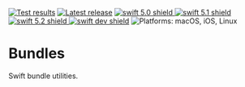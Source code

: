 [comment]: <> (Header Generated by ActionStatus 1.0.1 - 230)

[![Test results][tests shield]][actions] [![Latest release][release shield]][releases] [![swift 5.0 shield] ![swift 5.1 shield] ![swift 5.2 shield] ![swift dev shield]][swift] ![Platforms: macOS, iOS, Linux][platforms shield]

[release shield]: https://img.shields.io/github/v/release/elegantchaos/Bundles
[platforms shield]: https://img.shields.io/badge/platforms-macOS_iOS_Linux-lightgrey.svg?style=flat "macOS, iOS, Linux"
[tests shield]: https://github.com/elegantchaos/Bundles/workflows/Tests/badge.svg
[swift 5.0 shield]: https://img.shields.io/badge/swift-5.0-F05138.svg "Swift 5.0"
[swift 5.1 shield]: https://img.shields.io/badge/swift-5.1-F05138.svg "Swift 5.1"
[swift 5.2 shield]: https://img.shields.io/badge/swift-5.2-F05138.svg "Swift 5.2"
[swift dev shield]: https://img.shields.io/badge/swift-dev-F05138.svg "Swift dev"

[swift]: https://swift.org
[releases]: https://github.com/elegantchaos/Bundles/releases
[actions]: https://github.com/elegantchaos/Bundles/actions

[comment]: <> (End of ActionStatus Header)

# Bundles

Swift bundle utilities.

